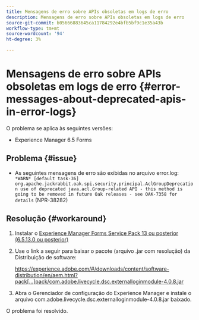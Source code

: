 ```yaml
---
title: Mensagens de erro sobre APIs obsoletas em logs de erro
description: Mensagens de erro sobre APIs obsoletas em logs de erro
source-git-commit: b05666883645ca11784292e4bfb5bf9c1e35a43b
workflow-type: tm+mt
source-wordcount: '94'
ht-degree: 3%

---
```



# Mensagens de erro sobre APIs obsoletas em logs de erro {#error-messages-about-deprecated-apis-in-error-logs}

O problema se aplica às seguintes versões:

* Experience Manager 6.5 Forms

## Problema {#issue}

* As seguintes mensagens de erro são exibidas no arquivo error.log:
  ` *WARN* [default task-36] org.apache.jackrabbit.oak.spi.security.principal.AclGroupDeprecation use of deprecated java.acl.Group-related API - this method is going to be removed in future Oak releases - see OAK-7358 for details` (NPR-38282)

## Resolução {#workaround}

1. Instalar o [Experience Manager Forms Service Pack 13 ou posterior (6.5.13.0 ou posterior)](https://experienceleague.adobe.com/docs/experience-manager-65/release-notes/release-notes.html?lang=pt-BR)
1. Use o link a seguir para baixar o pacote (arquivo .jar com resolução) da Distribuição de software:

   https://experience.adobe.com/#/downloads/content/software-distribution/en/aem.html?pack[...]pack/com.adobe.livecycle.dsc.externalloginmodule-4.0.8.jar

1. Abra o Gerenciador de configuração do Experience Manager e instale o arquivo com.adobe.livecycle.dsc.externalloginmodule-4.0.8.jar baixado.

O problema foi resolvido.